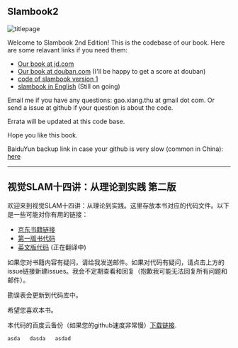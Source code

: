 ## Slambook2
![titlepage](./figures/title.png)

Welcome to Slambook 2nd Edition! This is the codebase of our book. Here are some relavant links if you need them: 
- [Our book at jd.com](https://item.jd.com/12666058.html)
- [Our book at douban.com](https://book.douban.com/subject/27028215/) (I'll be happy to get a score at douban)
- [code of slambook version 1](https://github.com/gaoxiang12/slambook)
- [slambook in English](https://github.com/gaoxiang12/slambook-en) (Still on going)

Email me if you have any questions: gao.xiang.thu at gmail dot com. Or send a issue at github if your question is about the code.

Errata will be updated at this code base.

Hope you like this book.

BaiduYun backup link in case your github is very slow (common in China): [here](https://pan.baidu.com/s/1XQwpnDb3BOvxXZhL-03p3w)

---
## 视觉SLAM十四讲：从理论到实践 第二版
欢迎来到视觉SLAM十四讲：从理论到实践。这里存放本书对应的代码文件。以下是一些可能对你有用的链接：
- [京东书籍链接](https://item.jd.com/12666058.html)
- [第一版书代码](https://github.com/gaoxiang12/slambook)
- [英文版代码](https://github.com/gaoxiang12/slambook-en) (正在翻译中)

如果您对书籍内容有疑问，请给我发送邮件。如果对代码有疑问，请点击上方的issue链接新建issues。我会不定期查看和回复（抱歉我可能无法回复所有问题和邮件）。

勘误表会更新到代码库中。

希望您喜欢本书。

本代码的百度云备份（如果您的github速度非常慢）[下载链接](https://pan.baidu.com/s/1XQwpnDb3BOvxXZhL-03p3w).


`asda  
dasda  
asdad`
